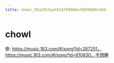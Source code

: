 ```yaml
---
title: chowl_65a2913aaf614795906ef6059689cd3d
---
```


# chowl

歌: https://music.163.com/#/song?id=287251，https://music.163.com/#/song?id=610830，不想睡